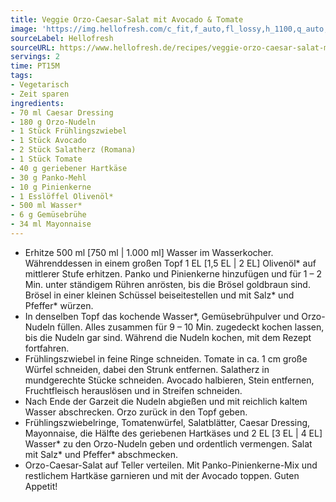 ```yaml
---
title: Veggie Orzo-Caesar-Salat mit Avocado & Tomate
image: 'https://img.hellofresh.com/c_fit,f_auto,fl_lossy,h_1100,q_auto,w_2600/hellofresh_s3/image/veggie-orzo-caesar-salat-mit-avocado-tomate-e5660b3b.jpg'
sourceLabel: Hellofresh
sourceURL: https://www.hellofresh.de/recipes/veggie-orzo-caesar-salat-mit-avocado-tomate-621f12409a63e21d1c459a93
servings: 2
time: PT15M
tags:
- Vegetarisch
- Zeit sparen
ingredients:
- 70 ml Caesar Dressing
- 180 g Orzo-Nudeln
- 1 Stück Frühlingszwiebel
- 1 Stück Avocado
- 2 Stück Salatherz (Romana)
- 1 Stück Tomate
- 40 g geriebener Hartkäse
- 30 g Panko-Mehl
- 10 g Pinienkerne
- 1 Esslöffel Olivenöl*
- 500 ml Wasser*
- 6 g Gemüsebrühe
- 34 ml Mayonnaise
---
```


- Erhitze 500 ml [750 ml | 1.000 ml] Wasser im Wasserkocher.  Währenddessen in einem großen Topf 1 EL [1,5 EL | 2 EL] Olivenöl\* auf mittlerer Stufe erhitzen.  Panko und Pinienkerne hinzufügen und für 1 – 2 Min. unter ständigem Rühren anrösten, bis die Brösel goldbraun sind. Brösel in einer kleinen Schüssel beiseitestellen und mit Salz\* und Pfeffer\* würzen.
- In denselben Topf das kochende Wasser\*, Gemüsebrühpulver und Orzo-Nudeln füllen. Alles zusammen für 9 – 10 Min. zugedeckt kochen lassen, bis die Nudeln gar sind.  Während die Nudeln kochen, mit dem Rezept fortfahren.
- Frühlingszwiebel in feine Ringe schneiden.  Tomate in ca. 1 cm große Würfel schneiden, dabei den Strunk entfernen.  Salatherz in mundgerechte Stücke schneiden.  Avocado halbieren, Stein entfernen, Fruchtfleisch herauslösen und in Streifen schneiden.
- Nach Ende der Garzeit die Nudeln abgießen und mit reichlich kaltem Wasser abschrecken. Orzo zurück in den Topf geben.
- Frühlingszwiebelringe, Tomatenwürfel, Salatblätter, Caesar Dressing, Mayonnaise, die Hälfte des geriebenen Hartkäses und 2 EL [3 EL | 4 EL] Wasser\* zu den Orzo-Nudeln geben und ordentlich vermengen. Salat mit Salz\* und Pfeffer\* abschmecken.
- Orzo-Caesar-Salat auf Teller verteilen. Mit Panko-Pinienkerne-Mix und restlichem Hartkäse garnieren und mit der Avocado toppen.  Guten Appetit!
